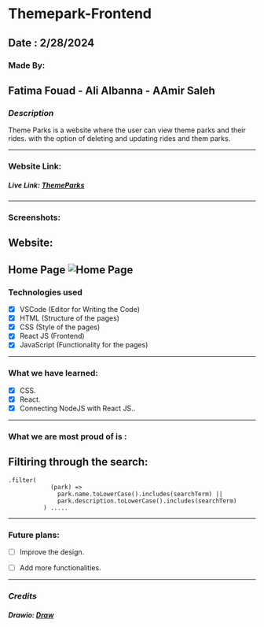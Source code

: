 # Themepark-Frontend

## Date : 2/28/2024

### Made By:  
##  Fatima Fouad - Ali Albanna - AAmir Saleh

### **_Description_**
Theme Parks is a website where the user can view theme parks and their rides. with the option of deleting and updating rides and them parks.

---
### **Website Link:**
##### Live Link: [ThemeParks]()
---
### Screenshots:

## Website:
## Home Page ![Home Page](HomePageWeb.png)


### Technologies used

- [x] VSCode (Editor for Writing the Code)
- [x] HTML (Structure of the pages)
- [x] CSS (Style of the pages)
- [x] React JS (Frontend)
- [x] JavaScript (Functionality for the pages)
---
### What we have learned:

- [x] CSS.
- [x] React.
- [x] Connecting NodeJS with React JS..
---
### What we are most proud of is :
## Filtiring through the search:
```
.filter(
            (park) =>
              park.name.toLowerCase().includes(searchTerm) ||
              park.description.toLowerCase().includes(searchTerm)
          ) .....
```

---
### Future plans:

- [ ] Improve the design.
- [ ] Add more functionalities.


---
### **_Credits_**

##### Drawio: [Draw](https://app.diagrams.net/)

